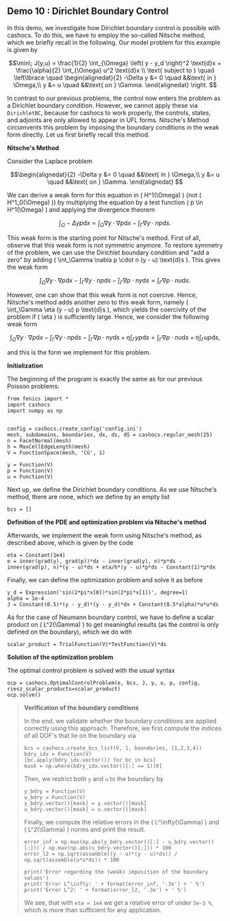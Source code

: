## Demo 10 : Dirichlet Boundary Control

In this demo, we investigate how Dirichlet boundary control is possible with
cashocs. To do this, we have to employ the so-called Nitsche method, which we
briefly recall in the following. Our model problem for this example is given by

$$\min\; J(y,u) = \frac{1}{2} \int_{\Omega} \left( y - y_d \right)^2 \text{d}x + \frac{\alpha}{2} \int_{\Omega} u^2 \text{d}x \\
\text{ subject to } \quad \left\lbrace \quad
\begin{alignedat}{2}
-\Delta y &= 0 \quad &&\text{ in } \Omega,\\
y &= u \quad &&\text{ on } \Gamma.
\end{alignedat} \right.
$$

In contrast to our previous problems, the control now enters the problem as a
Dirichlet boundary condition. However, we cannot apply these via
`DirichletBC`, because for cashocs to work properly, the controls,
states, and adjoints are only allowed to appear in UFL forms. Nitsche's Method
circumvents this problem by imposing the boundary conditions in the weak form
directly. Let us first briefly recall this method.

**Nitsche's Method**

Consider the Laplace problem

$$\begin{alignedat}{2}
-\Delta y &= 0 \quad &&\text{ in } \Omega,\\
y &= u \quad &&\text{ on } \Gamma.
\end{alignedat}
$$

We can derive a weak form for this equation in \( H^1(\Omega) \)
(not \( H^1_0(\Omega) \)) by multiplying the equation by a test function
\( p \in H^1(\Omega) \) and applying the divergence theorem

$$ \int_\Omega - \Delta y p \text{d}x =
\int_\Omega \nabla y \cdot \nabla p \text{d}x - \int_\Gamma \nabla y \cdot n p \text{d}s.
$$

This weak form is the starting point for Nitsche's method. First of all, observe that
this weak form is not symmetric anymore. To restore symmetry of the problem, we can
use the Dirichlet boundary condition and "add a zero" by adding \( \int_\Gamma \nabla p \cdot n (y - u) \text{d}s \). This gives the weak form

$$\int_\Omega \nabla y \cdot \nabla p \text{d}x - \int_\Gamma \nabla y \cdot n p \text{d}s - \int_\Gamma \nabla p \cdot n y \text{d}s = \int_\Gamma \nabla p \cdot n u \text{d}s.
$$

However, one can show that this weak form is not coercive. Hence, Nitsche's method
adds another zero to this weak form, namely \( \int_\Gamma \eta (y - u) p \text{d}s \),
which yields the coercivity of the problem if \( \eta \) is sufficiently large. Hence,
we consider the following weak form

$$\int_\Omega \nabla y \cdot \nabla p \text{d}x - \int_\Gamma \nabla y \cdot n p \text{d}s - \int_\Gamma \nabla p \cdot n y \text{d}s + \eta \int_\Gamma y p \text{d}s = \int_\Gamma \nabla p \cdot n u \text{d}s + \eta \int_\Gamma u p \text{d}s,
$$

and this is the form we implement for this problem.

**Initialization**

The beginning of the program is exactly the same as for our previous Poisson problems:

    from fenics import *
    import cashocs
    import numpy as np


    config = cashocs.create_config('config.ini')
    mesh, subdomains, boundaries, dx, ds, dS = cashocs.regular_mesh(25)
    n = FacetNormal(mesh)
    h = MaxCellEdgeLength(mesh)
    V = FunctionSpace(mesh, 'CG', 1)

    y = Function(V)
    p = Function(V)
    u = Function(V)


Next up, we define the Dirichlet boundary conditions. As we use Nitsche's method, there
are none, which we define by an empty list

    bcs = []

**Definition of the PDE and optimization problem via Nitsche's method**

Afterwards, we implement the weak form using Nitsche's method, as described above, which
is given by the code

    eta = Constant(1e4)
    e = inner(grad(y), grad(p))*dx - inner(grad(y), n)*p*ds - inner(grad(p), n)*(y - u)*ds + eta/h*(y - u)*p*ds - Constant(1)*p*dx

Finally, we can define the optimization problem and solve it as before

    y_d = Expression('sin(2*pi*x[0])*sin(2*pi*x[1])', degree=1)
    alpha = 1e-4
    J = Constant(0.5)*(y - y_d)*(y - y_d)*dx + Constant(0.5*alpha)*u*u*ds

As for the case of Neumann boundary control, we have to define a scalar product on
\( L^2(\Gamma) \) to get meaningful results (as the control is only defined on the boundary), which we do with

    scalar_product = TrialFunction(V)*TestFunction(V)*ds

**Solution of the optimization problem**

The optimal control problem is solved with the usual syntax

    ocp = cashocs.OptimalControlProblem(e, bcs, J, y, u, p, config, riesz_scalar_products=scalar_product)
    ocp.solve()

> **Verification of the boundary conditions**
>
> In the end, we validate whether the boundary conditions are applied correctly using this approach. Therefore, we first compute the indices of all DOF's that lie on the
> boundary via
>
>     bcs = cashocs.create_bcs_list(V, 1, boundaries, [1,2,3,4])
>     bdry_idx = Function(V)
>     [bc.apply(bdry_idx.vector()) for bc in bcs]
>     mask = np.where(bdry_idx.vector()[:] == 1)[0]
>
> Then, we restrict both `y` and `u` to the boundary by
>
>     y_bdry = Function(V)
>     u_bdry = Function(V)
>     y_bdry.vector()[mask] = y.vector()[mask]
>     u_bdry.vector()[mask] = u.vector()[mask]
>
> Finally, we compute the relative errors in the \( L^\infty(\Gamma) \) and
> \( L^2(\Gamma) \) norms and print the result.
>
>     error_inf = np.max(np.abs(y_bdry.vector()[:] - u_bdry.vector()[:])) / np.max(np.abs(u_bdry.vector()[:])) * 100
>     error_l2 = np.sqrt(assemble((y - u)*(y - u)*ds)) / np.sqrt(assemble(u*u*ds)) * 100
>
>     print('Error regarding the (weak) imposition of the boundary values')
>     print('Error L^\infty: ' + format(error_inf, '.3e') + ' %')
>     print('Error L^2: ' + format(error_l2, '.3e') + ' %')
>
> We see, that with `eta = 1e4` we get a relative error of under `5e-3 %`, which is
> more than sufficient for any application.
